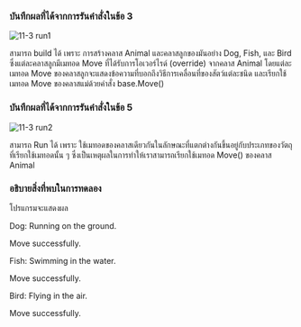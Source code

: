 ### บันทึกผลที่ได้จากการรันคำสั่งในข้อ 3
![11-3 run1](https://github.com/kanoksiriboonkam/03376836-OOP-2566-Lab-11/assets/144196048/d01a7393-59ad-4b80-8e1a-4aa47b7df63a)

สามารถ build ได้ เพราะ การสร้างคลาส Animal และคลาสลูกของมันอย่าง Dog, Fish, และ Bird ซึ่งแต่ละคลาสลูกมีเมทอด Move ที่ได้รับการโอเวอร์ไรด์ (override) จากคลาส Animal โดยแต่ละเมทอด Move ของคลาสลูกจะแสดงข้อความที่บอกถึงวิธีการเคลื่อนที่ของสัตว์แต่ละชนิด และเรียกใช้เมทอด Move ของคลาสแม่ด้วยคำสั่ง base.Move()
### บันทึกผลที่ได้จากการรันคำสั่งในข้อ 5
![11-3 run2](https://github.com/kanoksiriboonkam/03376836-OOP-2566-Lab-11/assets/144196048/a41fad1b-4ede-4427-bbf8-2cb69a764362)

สามารถ Run ได้ เพราะ ใช้เมทอดของคลาสเดียวกันในลักษณะที่แตกต่างกันขึ้นอยู่กับประเภทของวัตถุที่เรียกใช้เมทอดนั้น ๆ ซึ่งเป็นเหตุผลในการทำให้เราสามารถเรียกใช้เมทอด Move() ของคลาส Animal
### อธิบายสิ่งที่พบในการทดลอง
โปรแกรมจะแสดงผล

Dog: Running on the ground.

Move successfully.

Fish: Swimming in the water.

Move successfully.

Bird: Flying in the air.

Move successfully.
